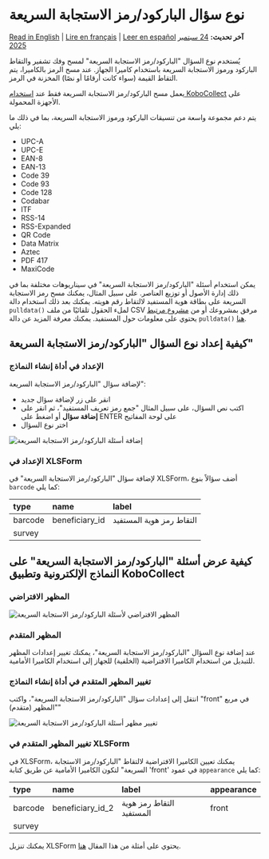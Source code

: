 # نوع سؤال الباركود/رمز الاستجابة السريعة
<a href="../barcode_qrcode_questions.html">Read in English</a> | <a href="../fr/barcode_qrcode_questions.html">Lire en français</a> | <a href="../es/barcode_qrcode_questions.html">Leer en español</a>
**آخر تحديث:** <a href="https://github.com/kobotoolbox/docs/blob/c5889af525a55f27747f919a026f9b7103f5c180/source/barcode_qrcode_questions.md" class="reference">24 سبتمبر 2025</a>

يُستخدم نوع السؤال "الباركود/رمز الاستجابة السريعة" لمسح وفك تشفير والتقاط الباركود ورموز الاستجابة السريعة باستخدام كاميرا الجهاز. عند مسح الرمز بالكاميرا، يتم التقاط القيمة (سواء كانت أرقامًا أو نصًا) المخزنة في الرمز.

<p class="note">
  يعمل مسح الباركود/رمز الاستجابة السريعة فقط عند <a href="https://support.kobotoolbox.org/kobocollect_on_android_latest.html">استخدام KoboCollect</a> على الأجهزة المحمولة.
</p>

يتم دعم مجموعة واسعة من تنسيقات الباركود ورموز الاستجابة السريعة، بما في ذلك ما يلي:

- UPC-A
- UPC-E
- EAN-8
- EAN-13
- Code 39
- Code 93
- Code 128
- Codabar
- ITF
- RSS-14
- RSS-Expanded
- QR Code
- Data Matrix
- Aztec
- PDF 417
- MaxiCode

يمكن استخدام أسئلة "الباركود/رمز الاستجابة السريعة" في سيناريوهات مختلفة بما في ذلك إدارة الأصول أو توزيع العناصر. على سبيل المثال، يمكنك مسح رمز الاستجابة السريعة على بطاقة هوية المستفيد لالتقاط رقم هويته. يمكنك بعد ذلك استخدام دالة `pulldata()` لملء الحقول تلقائيًا من ملف CSV مرفق بمشروعك أو من [مشروع مرتبط](dynamic_data_attachment.md) يحتوي على معلومات حول المستفيد. يمكنك معرفة المزيد عن دالة `pulldata()` [هنا](https://xlsform.org/en/#how-to-pull-data-from-csv).

## كيفية إعداد نوع السؤال "الباركود/رمز الاستجابة السريعة"

### الإعداد في أداة إنشاء النماذج

لإضافة سؤال "الباركود/رمز الاستجابة السريعة":

- انقر على زر <i class="k-icon k-icon-plus"></i> لإضافة سؤال جديد
- اكتب نص السؤال، على سبيل المثال "جمع رمز تعريف المستفيد"، ثم انقر على **إضافة سؤال** أو اضغط على ENTER على لوحة المفاتيح
- اختر نوع السؤال

![إضافة أسئلة الباركود/رمز الاستجابة السريعة](images/barcode_qrcode_questions/adding_barcode_qrcode_questions.gif)

### الإعداد في XLSForm

لإضافة سؤال "الباركود/رمز الاستجابة السريعة" في XLSForm، أضف سؤالاً بنوع `barcode` كما يلي:

| type    | name           | label                           |
| :------ | :------------- | :------------------------------ |
| barcode | beneficiary_id | التقاط رمز هوية المستفيد |
| survey  |

## كيفية عرض أسئلة "الباركود/رمز الاستجابة السريعة" على النماذج الإلكترونية وتطبيق KoboCollect

### المظهر الافتراضي

![المظهر الافتراضي لأسئلة الباركود/رمز الاستجابة السريعة](images/barcode_qrcode_questions/barcode_qrcode_default.png)

### المظهر المتقدم

عند إضافة نوع السؤال "الباركود/رمز الاستجابة السريعة"، يمكنك تغيير إعدادات المظهر للتبديل من استخدام الكاميرا الافتراضية (الخلفية) للجهاز إلى استخدام الكاميرا الأمامية.

### تغيير المظهر المتقدم في أداة إنشاء النماذج

انتقل إلى إعدادات سؤال "الباركود/رمز الاستجابة السريعة"، واكتب "front" في مربع "المظهر (متقدم)"

![تغيير مظهر أسئلة الباركود/رمز الاستجابة السريعة](images/barcode_qrcode_questions/change_appearance_barcode_qrcode_questions.png)

### تغيير المظهر المتقدم في XLSForm

في XLSForm، يمكنك تعيين الكاميرا الافتراضية لالتقاط "الباركود/رمز الاستجابة السريعة" لتكون الكاميرا الأمامية عن طريق كتابة 'front' في عمود `appearance` كما يلي:

| type    | name             | label                           | appearance |
| :------ | :--------------- | :------------------------------ | :--------- |
| barcode | beneficiary_id_2 | التقاط رمز هوية المستفيد | front      |
| survey  |

<p class="note">
  يمكنك تنزيل XLSForm يحتوي على أمثلة من هذا المقال
  <a
    download
    class="reference"
    href="./_static/files/barcode_qrcode_questions/barcode_qrcode_questions.xlsx"
    >هنا</a
  >.
</p>